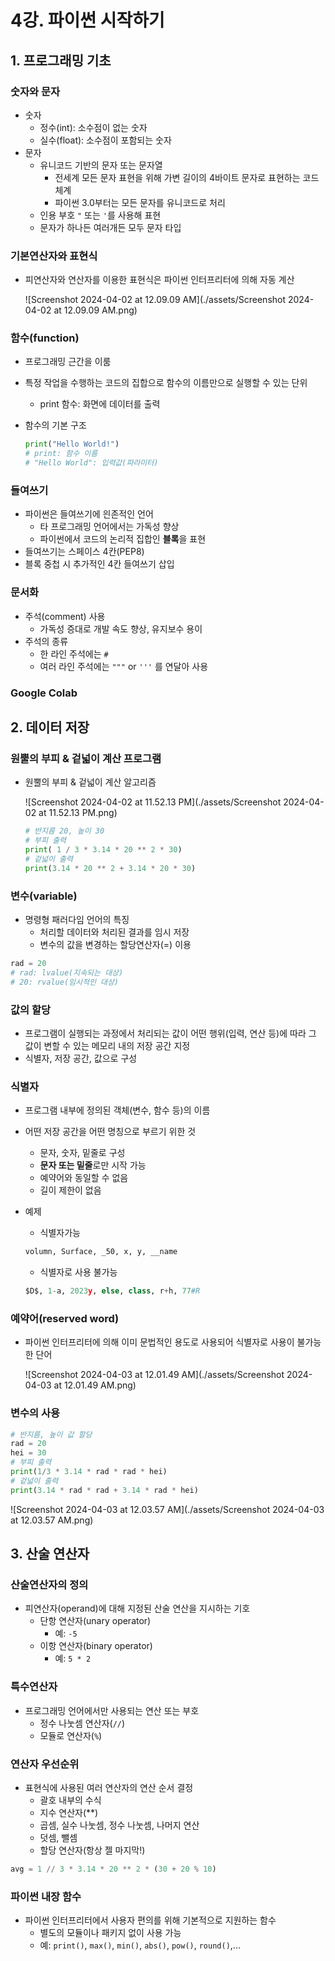 # 4강. 파이썬 시작하기

## 1. 프로그래밍 기초

### 숫자와 문자

- 숫자
  - 정수(int): 소수점이 없는 숫자
  - 실수(float): 소수점이 포함되는 숫자
- 문자
  - 유니코드 기반의 문자 또는 문자열
    - 전세계 모든 문자 표현을 위해 가변 길이의 4바이트 문자로 표현하는 코드 체계
    - 파이썬 3.0부터는 모든 문자를 유니코드로 처리
  - 인용 부호 `"` 또는 `'`를 사용해 표현
  - 문자가 하나든 여러개든 모두 문자 타입



### 기본연산자와 표현식

- 피연산자와 연산자를 이용한 표현식은 파이썬 인터프리터에 의해 자동 계산

  ![Screenshot 2024-04-02 at 12.09.09 AM](./assets/Screenshot 2024-04-02 at 12.09.09 AM.png)



### 함수(function)

- 프로그래밍 근간을 이룸

- 특정 작업을 수행하는 코드의 집합으로 함수의 이름만으로 실행할 수 있는 단위

  - print 함수: 화면에 데이터를 출력

- 함수의 기본 구조

  ```python
  print("Hello World!")
  # print: 함수 이름
  # "Hello World": 입력값(파라미터)
  ```



### 들여쓰기

- 파이썬은 들여쓰기에 읜존적인 언어
  - 타 프로그래밍 언어에서는 가독성 향상
  - 파이썬에서 코드의 논리적 집합인 **블록**을 표현
- 들여쓰기는 스페이스 4칸(PEP8)
- 블록 중첩 시 추가적인 4칸 들여쓰기 삽입



### 문서화

- 주석(comment) 사용
  - 가독성 증대로 개발 속도 향상, 유지보수 용이
- 주석의 종류
  - 한 라인 주석에는 `#`
  - 여러 라인 주석에는 `"""` or `'''` 를 연달아 사용



### Google Colab



## 2. 데이터 저장

### 원뿔의 부피 & 겉넓이 계산 프로그램

- 원뿔의 부피 & 겉넓이 계산 알고리즘

  ![Screenshot 2024-04-02 at 11.52.13 PM](./assets/Screenshot 2024-04-02 at 11.52.13 PM.png)

   ```python
   # 반지름 20, 높이 30
   # 부피 출력
   print( 1 / 3 * 3.14 * 20 ** 2 * 30)
   # 겉넓이 출력 
   print(3.14 * 20 ** 2 + 3.14 * 20 * 30)
   ```



### 변수(variable)

- 명령형 패러다임 언어의 특징
  - 처리할 데이터와 처리된 결과를 임시 저장
  - 변수의 값을 변경하는 할당연산자(=) 이용

```python
rad = 20
# rad: lvalue(지속되는 대상)
# 20: rvalue(임시적인 대상)
```



### 값의 할당

- 프로그램이 실행되는 과정에서 처리되는 값이 어떤 행위(입력, 연산 등)에 따라 그 값이 변할 수 있는 메모리 내의 저장 공간 지정
- 식별자, 저장 공간, 값으로 구성



### 식별자

- 프로그램 내부에 정의된 객체(변수, 함수 등)의 이름

- 어떤 저장 공간을 어떤 명칭으로 부르기 위한 것

  - 문자, 숫자, 밑줄로 구성
  - **문자 또는 밑줄**로만 시작 가능
  - 예약어와 동일할 수 없음
  - 길이 제한이 없음

- 예제

  - 식별자가능

  ```python
  volumn, Surface, _50, x, y, __name
  ```

  - 식별자로 사용 불가능

  ```python
  $D$, 1-a, 2023y, else, class, r+h, 77#R
  ```



### 예약어(reserved word)

- 파이썬 인터프리터에 의해 이미 문법적인 용도로 사용되어 식별자로 사용이 불가능한 단어

  ![Screenshot 2024-04-03 at 12.01.49 AM](./assets/Screenshot 2024-04-03 at 12.01.49 AM.png)



### 변수의 사용

```python
# 반지름, 높이 값 할당
rad = 20
hei = 30
# 부피 출력
print(1/3 * 3.14 * rad * rad * hei)
# 겉넓이 출력
print(3.14 * rad * rad + 3.14 * rad * hei)
```

![Screenshot 2024-04-03 at 12.03.57 AM](./assets/Screenshot 2024-04-03 at 12.03.57 AM.png)



## 3. 산술 연산자

### 산술연산자의 정의

- 피연산자(operand)에 대해 지정된 산술 연산을 지시하는 기호
  - 단항 연산자(unary operator) 
    - 예: `-5`
  - 이항 연산자(binary operator)
    - 예: `5 * 2`



### 특수연산자

- 프로그래밍 언어에서만 사용되는 연산 또는 부호
  - 정수 나눗셈 연산자(`//`)
  - 모듈로 연산자(`%`)



### 연산자 우선순위

- 표현식에 사용된 여러 연산자의 연산 순서 결정
  - 괄호 내부의 수식
  - 지수 연산자(**)
  - 곱셈, 실수 나눗셈, 정수 나눗셈, 나머지 연산
  - 덧셈, 뺄셈
  - 할당 연산자(항상 젤 마지막!)

```python
avg = 1 // 3 * 3.14 * 20 ** 2 * (30 + 20 % 10)
```



### 파이썬 내장 함수

- 파이썬 인터프리터에서 사용자 편의를 위해 기본적으로 지원하는 함수
  - 별도의 모듈이나 패키지 없이 사용 가능
  - 예:  `print()`, `max()`, `min()`, `abs()`, `pow()`, `round()`,...